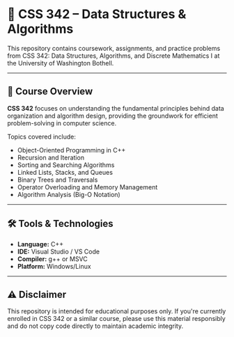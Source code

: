 # 📘 CSS 342 – Data Structures & Algorithms

This repository contains coursework, assignments, and practice problems from CSS 342: Data Structures, Algorithms, and Discrete Mathematics I at the University of Washington Bothell.

---

## 🧠 Course Overview

**CSS 342** focuses on understanding the fundamental principles behind data organization and algorithm design, providing the groundwork for efficient problem-solving in computer science.

Topics covered include:

- Object-Oriented Programming in C++
- Recursion and Iteration
- Sorting and Searching Algorithms
- Linked Lists, Stacks, and Queues
- Binary Trees and Traversals
- Operator Overloading and Memory Management
- Algorithm Analysis (Big-O Notation)

---

## 🛠️ Tools & Technologies

- **Language:** C++
- **IDE:** Visual Studio / VS Code
- **Compiler:** g++ or MSVC
- **Platform:** Windows/Linux

---

## ⚠️ Disclaimer

This repository is intended for educational purposes only. If you're currently enrolled in CSS 342 or a similar course, please use this material responsibly and do not copy code directly to maintain academic integrity.
